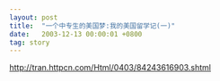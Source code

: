 ```yaml
---
layout: post
title:  "一个中专生的美国梦:我的美国留学记(一)"
date:   2003-12-13 00:00:01 +0800
tag: story
---
```


http://tran.httpcn.com/Html/0403/84243616903.shtml